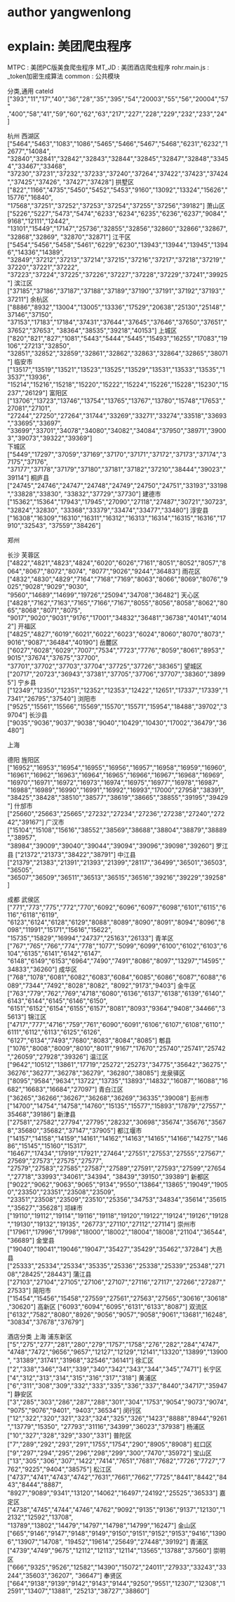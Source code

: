 # author yangwenlong
# explain: 美团爬虫程序

MTPC    :   美团PC版美食爬虫程序
MT_JD   :   美团酒店爬虫程序
rohr.main.js :  _token加密生成算法
common  :   公共模块

分类,通用
cateId 
    ["393","11","17","40","36","28","35","395","54","20003","55","56","20004","57"
     ,"400","58","41","59","60","62","63","217","227","228","229","232","233","24"]

杭州
    西湖区
    ["5464","5463","1083","1086","5465","5466","5467","5468","6231","6232","12677","14084",
    "32840","32841","32842","32843","32844","32845","32847","32848","33454","33467","33468",
    "37230","37231","37232","37233","37240","37264","37422","37423","37424","37425","37426",
    "37427","37428"]
    拱墅区
    ["822","1166","4735","5450","5452","5453","9160","13092","13324","15626","15776","16840",
    "17568","37251","37252","37253","37254","37255","37256","39182"]
    萧山区
    ["5226","5227","5473","5474","6233","6234","6235","6236","6237","9084","9168","12111","12442",
    "13101","15449","17147","25736","32855","32856","32860","32866","32867","32868","32869",
    "32870","32871"]
    江干区
    ["5454","5456","5458","5461","6229","6230","13943","13944","13945","13946","14336","14389",
    "32849","37212","37213","37214","37215","37216","37217","37218","37219","37220","37221","37222",
    "37223","37224","37225","37226","37227","37228","37229","37241","39925"]
    滨江区
    ["37185","37186","37187","37188","37189","37190","37191","37192","37193","37211"]
    余杭区
    ["8886","8932","13004","13005","13336","17529","20638","25130","25148","37146","37150",
    "37153","17183","17184","37431","37644","37645","37646","37650","37651","37652","37653",
    "38364","38535","39218","40153"]
    上城区
    ["820","821","827","1081","5443","5444","5445","15493","16255","17083","19106","27213","32850",
    "32851","32852","32859","32861","32862","32863","32864","32865","38071"]
    临安市
    ["13517","13519","13521","13523","13525","13529","13531","13533","13535","13537","13936",
    "15214","15216","15218","15220","15222","15224","15226","15228","15230","15237","26129"]
    富阳区
    ["13706","13723","13746","13754","13765","13767","13780","15748","17653","27081","27101",
    "27244","27250","27264","31744","33269","33271","33274","33518","33693","33695","33697",
    "33699","33701","34078","34080","34082","34084","37950","38971","39003","39073","39322","39369"]  
    下城区
    ["5449","17297","37059","37169","37170","37171","37172","37173","37174","37175","37176",
    "37177","37178","37179","37180","37181","37182","37210","38444","39023","39114"]
    桐庐县
    ["24745","24746","24747","24748","24749","24750","24751","33193","33198","33828","33830",
    "33832","37729","37730"]
    建德市
    ["15362","15364","17943","17945","27090","27118","27487","30721","30723","32824","32830",
    "33368","33379","33474","33477","33480"]
    淳安县
    ["16308","16309","16310","16311","16312","16313","16314","16315","16316","17910","32543",
    "37559","38426"]
    
郑州

长沙
    芙蓉区
        ["4822","4821","4823","4824","6020","6026","7161","8051","8052","8057","8064","8067","8072","8074",
        "8077","9026","9244","36483"]
    雨花区
        ["4832","4830","4829","7164","7168","7169","8063","8066","8069","8076","9025","9028","9029","9030",
        "9560","14689","14699","19726","25094","34708","36482"]
    天心区
        ["4828","7162","7163","7165","7166","7167","8055","8056","8058","8062","8065","8068","8071","8075",
        "9017","9020","9031","9176","17001","34832","36481","36738","40141","40142"]
    开福区
        ["4825","4827","6019","6021","6022","6023","6024","8060","8070","8073","9016","9087","36484","40190"]
    岳麓区
        ["6027","6028","6029","7007","7534","7723","7776","8059","8061","8953","9015","37674","37675","37700",
        "37701","37702","37703","37704","37725","37726","38365"]
    望城区
        ["20717","20723","36943","37381","37705","37706","37707","38360","38995"]
    宁乡县
        ["12349","12350","12351","12352","12353","12422","12651","17337","17339","17341","26795","37540"]
    浏阳市
        ["9525","15561","15566","15569","15570","15571","15954","18488","39702","39704"]
    长沙县
        ["9035","9036","9037","9038","9040","10429","10430","17002","36479","36480"]
        

上海


德阳
    旌阳区
    ["16952","16953","16954","16955","16956","16957","16958","16959","16960",
    "16961","16962","16963","16964","16965","16966","16967","16968","16969",
    "16970","16971","16972","16973","16974","16975","16977","16978","16987",
    "16988","16989","16990","16991","16992","16993","17000","27958","38391",
    "38425","38428","38510","38577","38619","38665","38855","39195","39429"]
    什邡市
    ["25660","25663","25665","27232","27234","27236","27238","27240","27242","39167"]
    广汉市
    ["15104","15108","15616","38552","38569","38688","38804","38879","38889","38957",
    "38984","39009","39040","39044","39094","39096","39098","39260"]
    罗江县
    ["21372","21373","38422","38791"]
    中江县
    ["21379","21383","21391","21393","21399","28117","36499","36501","36503","36505",
    "36507","36509","36511","36513","36515","36516","39216","39229","39258"]
    

成都
    武侯区
    ["771","773","775","772","770","6092","6096","6097","6098","6101","6115","6116","6118","6119",
    "6123","6124","6128","6129","8088","8089","8090","8091","8094","8096","8098","11991","15171","15616","15622",
    "15735","15829","16994","24737","25163","26133"]
    青羊区
    ["767","765","766","774","778","1077","5099","6099","6100","6102","6103","6104","6135","6141","6142","6147",
    "6148","6149","6153","6964","7490","7491","8086","8097","13297","14595","34833","36260"]
    成华区
    ["768","1078","6081","6082","6083","6084","6085","6086","6087","6088","6089","7344","7492","8028","8082",
    "8092","9173","9403"]
    金牛区
    ["763","779","762","769","4718","6080","6136","6137","6138","6139","6140","6143","6144","6145","6146","6150",
    "6151","6152","6154","6155","6157","8081","8093","9364","9408","34466","35613"]
    锦江区
    ["4717","777","4716","759","761","6090","6091","6106","6107","6108","6110","6111","6112","6113","6125","6126",
    "6127","6134","7493","7680","8083","8084","8085"]
    郫县
    ["1076","8008","8009","8010","8011","9167","17670","25740","25741","25742","26059","27928","39326"]
    温江区
    ["9642","10512","13861","17719","25272","25273","34775","35642","36275","36276","36277","36278","36279",
    "36280","38085"]
    龙泉驿区
    ["8095","9584","9634","13722","13735","13893","14832","16087","16088","16682","16683","16684","27097"]
    青白江区
    ["36265","36266","36267","36268","36269","36335","39008"]
    彭州市
    ["14700","14754","14758","14760","15135","15577","15893","17879","27557","35468","39186"]
    新津县
    ["27581","27582","27794","27795","28232","30698","35674","35676","35678","35680","35682","37147","37905"]
    都江堰市
    ["14157","14158","14159","14161","14162","14163","14165","14166","14275","14686","15145","15160","15317",
    "16467","17434","17919","17921","27464","27551","27553","27555","27567","27569","27573","27575","27577",
    "27579","27583","27585","27587","27589","27591","27593","27599","27654","27718","33993","34061","34394",
    "38439","39150","39389"]
    新都区
    ["9022","9062","9063","9065","9134","9550","13864","13865","19049","19050","23350","23351","23508","23509",
    "23351","23508","23509","23510","25356","34753","34834","35614","35615","35627","35628"]
    邛崃市
    ["19110","19112","19114","19116","19118","19120","19122","19124","19126","19128","19130","19132","19135",
    "26773","27110","27112","27114"]
    崇州市
    ["17961","17996","17998","18000","18002","18004","18008","21104","36544","36689"]
    金堂县
    ["19040","19041","19046","19047","35427","35429","35462","37284"]
    大邑县
    ["25333","25334","25334","35335","25336","25338","25339","25348","27108","28425","28443"]
    蒲江县
    ["27103","27104","27105","27106","27107","27116","27117","27266","27287","27533"]
    简阳市
    ["15454","15456","15458","27559","27561","27563","27565","30616","30618","30620"]
    高新区
    ["6093","6094","6095","6131","6133","8087"]
    双流区
    ["6132","7582","8080","8926","9056","9057","9058","9061","13681","16248","30834","37678","37679"]
    
    
    
酒店分类
上海
    浦东新区
    ["5","275","277","281","280","279","1757","1758","276","282","284","4747",
    "4748","7472","9656","9657","12127","12129","12141","13320","13899","13900",
    "31389","31741","31968","32546","36141"]
    徐汇区
    ["2","338","346","341","339","340","342","343","344","345","7471"]
    长宁区
    ["4","312","313","314","315","316","317","318"]
    黄浦区
    ["6","311","308","309","332","333","335","336","337","8440","34717","35947"]
    静安区   
    ["3","285","303","286","287","288","301","304","1753","9054","9073","9074","9075","9076","9401",
    "9403","36534"]
    闵行区
    ["12","322","320","321","323","324","325","326","1423","8888","8944","9261","13779","15350",
    "27793","31116","34399","36023","37938"]
    杨浦区
    ["10","327","328","329","330","331"]
    普陀区
    ["7","289","292","293","291","1755","1754","290","8905","8908"]
    虹口区
    ["9","297","294","295","296","298","299","300","7470","35972"]
    宝山区
    ["13","305","306","307","1422","7414","7651","7681","7682","7726","7727","7762","9225","9404","38575"]
    松江区
    ["4737","4741","4743","4742","7631","7661","7662","7725","8441","8442","8443","8444","8887",
    "8927","9089","9341","13120","14062","16497","24192","25525","36533"]
    嘉定区
    ["4738","4745","4744","4746","4762","9092","9135","9136","9137","12130","12132","12592","13708",
    "13789","13802","14479","14797","14798","14799","16247"]
    金山区
    ["665","9146","9147","9148","9149","9150","9151","9152","9153","9416","13906","13907","14708",
    "19452","19614","25649","27448","39192"]
     青浦区
    ["4739","4749","9675","12112","12113","12114","13565","13788","37560"]
    崇明区
    ["666","9325","9526","12582","14390","15072","24011","27933","33243","33244","35603","36207",
    "36647"]
    奉贤区
    ["664","9138","9139","9142","9143","9144","9250","9551","12307","12308","12591","13407","13881",
    "25213","38727","38860"]